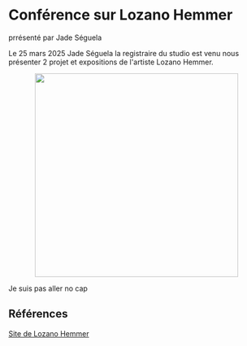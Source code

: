 #   Conférence sur Lozano Hemmer

prrésenté par Jade Séguela

Le 25 mars 2025 Jade Séguela la registraire du studio est venu nous présenter 2 projet et expositions de 
l'artiste Lozano Hemmer. 

<p align="center">
  <img src="/conférence/photos/sphere_packing_bach_monterrey_2019.jpg" height= 400px> <br>
  <i></i>
</p>

Je suis pas aller no cap


## Références 

 [Site de Lozano Hemmer](https://lozano-hemmer.com/)
